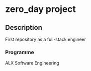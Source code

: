 # zero_day project

## Description

First repository as a full-stack engineer

### Programme

ALX Software Engineering
